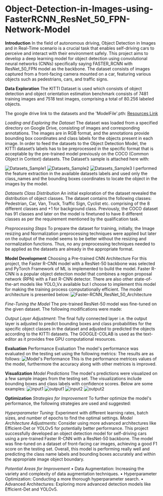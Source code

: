 # Object-Detection-in-Images-using-FasterRCNN_ResNet_50_FPN-Network-Model

**Introduction**
In the field of autonomous driving, Object Detection in Images and in Real-Time scenario is a crucial task that enables self-driving cars to perceive and interact with their environment 
safely. This project aims to develop a deep learning model for object detection using convolutional neural networks (CNNs) specifically saying FASTER_RCNN with ResNet_50_FPN model as the 
backbone. The dataset consists of images captured from a front-facing camera mounted on a car, featuring various objects such as pedestrians, cars, and traffic signs.

**Data Exploration**
The KITTI Dataset is used which consists of object detection and object orientation estimation benchmark consists of 7481 training images and 7518 test images, comprising a total of
80.256 labeled objects.

The google drive link to the datasets and the 'ModelFile'.pth: [Resources Link](https://bit.ly/3S7Wog6 )

*Loading and Exploring the Dataset*
The dataset was loaded from a specified directory on Google Drive, consisting of images and corresponding annotations. The images are in RGB format, and the annotations provide bounding
box coordinates and class labels for the objects present in each image.
In order to feed the datasets to the Object Detection Model, the KITTI dataset’s labels has to be preprocessed in the specific format that is acceptable by the pre-trained model previously
on the COCO (Common Object in Context) datasets.
The Dataset’s sample is attached here with:

![Datasets_Sample1](https://github.com/user-attachments/assets/e2b118b5-4d91-4902-ad80-e40d65c0f682)
![Datasets_Sample2](https://github.com/user-attachments/assets/9ea36fcc-7332-46e3-87ff-d67d196ca94a)
![Datasets_Sample3](https://github.com/user-attachments/assets/4034bf60-2f55-4622-ad6c-e6de9abede4d)
I performed the feature extraction in the available datasets labels and used only the class_names and the bounding boxes coordinates to locate the object in the images by the model.

*Datasets Class Distribution*
An initial exploration of the dataset revealed the distribution of object classes. The dataset contains the following classes: Pedestrian, Car, Van, Truck, Traffic Sign, Cyclist etc.
comprising of the 8 different classes and +1 for background class.
Previously, the COCO dataset has 91 classes and later on the model is finetuned to have 8 different classes as per the requirement mentioned by the qualification task.

*Preprocessing Steps*
To prepare the dataset for training, initially, the Image resizing and Normalization preprocessing techniques were applied but later on the output of the model seems to be better without the resizing and normalization functions. Thus, no any preprocessing techniques needed to be applied as the datasets are already in the appropriate format.

**Model Development**
Choosing a Pre-trained CNN Architecture
For this project, the Faster R-CNN model with a ResNet-50 backbone was selected and PyTorch Framework of ML is implemented to build the model. Faster R-CNN is a popular object detection model that combines a region proposal network (RPN) with a Fast R-CNN detector.
There are also other state-of-the-art models like YOLO_Vx available but I choose to implement this model for making the training process computationally efficient.
The model architecture is presented below:
![Faster-RCNN_ResNet_50_Architecture](https://github.com/user-attachments/assets/cc22413e-8c29-4dd4-b58f-a5d58d0d7bca)

*Fine-Tuning the Model*
The pre-trained ResNet-50 model was fine-tuned on the given dataset. The following modifications were made:

*Output Layer Adjustment*: The final fully connected layer i.e. the output layer is adjusted to predict bounding boxes and class probabilities for the specific object classes in the dataset and adjusted to predicted the objects according to the KITTI datasets.
The GOOGLE-COLAB is used as the text-editor as it provides free GPU computational resources.


**Evaluation**
Performance Evaluation
The model's performance was evaluated on the testing set using the following metrics:
The results are as follows:
![Model's Performance](https://github.com/user-attachments/assets/344a30f1-318a-4008-8451-0f63978cd0d8)
This is the performance metrices values of the model, furthermore the accuracy along with other metrices is improved.

**Visualization**
*Model Predictions*
The model's predictions were visualized on a few sample images from the testing set. The visualizations include bounding boxes and class labels with confidence scores. Below are some examples:
![input1](https://github.com/user-attachments/assets/1618d06d-abda-445f-954a-d60c78a07591)
![output1](https://github.com/user-attachments/assets/d359cfb3-986c-4345-97bf-01cfa0b8d0b1)
![input2](https://github.com/user-attachments/assets/546afeb8-43e0-4533-8489-8451478993c2)
![output2](https://github.com/user-attachments/assets/7a972efd-94e5-4d7a-9dd4-2d9cb25e8354)


**Optimization**
*Strategies for Improvement*
To further optimize the model's performance, the following strategies are used and suggested:

*Hyperparameter Tuning:* Experiment with different learning rates, batch sizes, and number of epochs to find the optimal settings.
*Model Architecture Adjustments:* Consider using more advanced architectures like Efficient-Det or YOLOv5 for potentially better performance.
This project successfully developed an object detection model for self-driving cars using a pre-trained Faster R-CNN with a ResNet-50 backbone. The model was fine-tuned on a dataset of front-facing car images, achieving a good F1 score on the testing set. Overall, this model is performing really well and predicting the class name labels and bounding boxes accurately and within the appropriate image object boundary. 

*Potential Areas for Improvement*
•	Data Augmentation: Increasing the variety and complexity of data augmentation techniques.
•	Hyperparameter Optimization: Conducting a more thorough hyperparameter search.
•	Advanced Architectures: Exploring more advanced detection models like Efficient-Det and YOLOv5.


